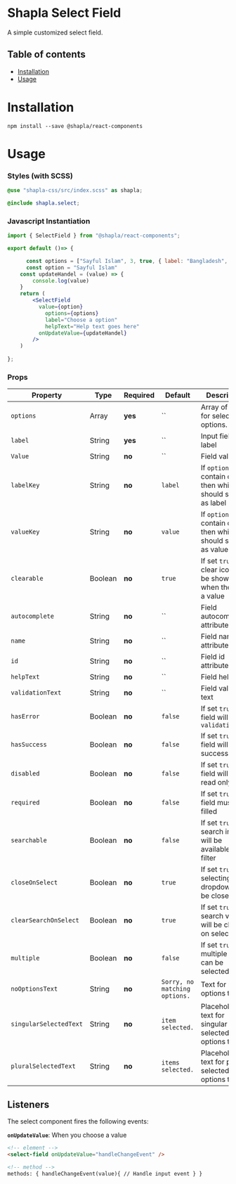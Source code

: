 # Shapla Select Field

A simple customized select field.

## Table of contents

- [Installation](#installation)
- [Usage](#usage)

# Installation

```
npm install --save @shapla/react-components
```

# Usage

### Styles (with SCSS)

```scss
@use "shapla-css/src/index.scss" as shapla;

@include shapla.select;
```

### Javascript Instantiation

```jsx
import { SelectField } from "@shapla/react-components";

export default ()=> {

      const options = ["Sayful Islam", 3, true, { label: "Bangladesh", value: "BD" }]
      const option = "Sayful Islam"
    const updateHandel = (value) => {
        console.log(value)
    }
    return (
        <SelectField
          value={option}
            options={options}
            label="Choose a option"
            helpText="Help text goes here"
          onUpdateValue={updateHandel}
        />
    ) 
  
};
```
### Props

| Property               | Type    | Required | Default                       | Description                                                      |
|------------------------| ------- | -------- | ----------------------------- |------------------------------------------------------------------|
| `options`              | Array   | **yes**  | ``                            | Array of value for select options.                               |
| `label`                | String  | **yes**  | ``                            | Input field label                                                |
| `Value`                | String  | **no**   | ``                            | Field value                                                      |
| `labelKey`             | String  | **no**   | `label`                       | If `options` contain object, then which key should show as label |
| `valueKey`             | String  | **no**   | `value`                       | If `options` contain object, then which key should show as value |
| `clearable`            | Boolean | **no**   | `true`                        | If set `true`, clear icon will be shown when there is a value    |
| `autocomplete`         | String  | **no**   | ``                            | Field autocomplete attribute                                     |
| `name`                 | String  | **no**   | ``                            | Field name attribute                                             |
| `id`                   | String  | **no**   | ``                            | Field id attribute                                               |
| `helpText`             | String  | **no**   | ``                            | Field help text                                                  |
| `validationText`       | String  | **no**   | ``                            | Field validation text                                            |
| `hasError`             | Boolean | **no**   | `false`                       | If set `true`, field will show `validationText`                  |
| `hasSuccess`           | Boolean | **no**   | `false`                       | If set `true`, field will show success status                    |
| `disabled`             | Boolean | **no**   | `false`                       | If set `true`, field will be read only                           |
| `required`             | Boolean | **no**   | `false`                       | If set `true`, field must be filled                              |
| `searchable`           | Boolean | **no**   | `false`                       | If set `true`, a search input will be available to filter        |
| `closeOnSelect`        | Boolean | **no**   | `true`                        | If set `true`, on selecting value dropdown will be closed        |
| `clearSearchOnSelect`  | Boolean | **no**   | `true`                        | If set `true`, search value will be cleared on select            |
| `multiple`             | Boolean | **no**   | `false`                       | If set `true`, multiple value can be selected                    |
| `noOptionsText`        | String  | **no**   | `Sorry, no matching options.` | Text for no options text                                         |
| `singularSelectedText` | String  | **no**   | `item selected.`              | Placeholder text for singular selected options text              |
| `pluralSelectedText`   | String  | **no**   | `items selected.`             | Placeholder text for plural selected options text                |

## Listeners

The select component fires the following events:

**`onUpdateValue`**: When you choose a value

```html
<!-- element -->
<select-field onUpdateValue="handleChangeEvent" />

<!-- method -->
methods: { handleChangeEvent(value){ // Handle input event } }
```
